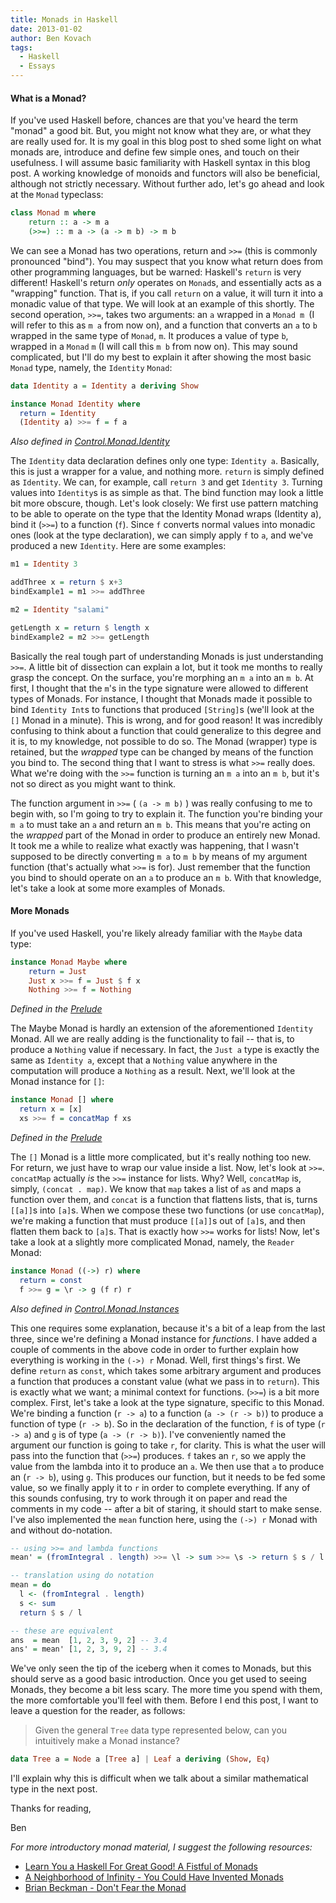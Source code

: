 ```yaml
---
title: Monads in Haskell
date: 2013-01-02
author: Ben Kovach
tags:
  - Haskell
  - Essays
---
```


#### What is a Monad?

If you've used Haskell before, chances are that you've heard the term
"monad" a good bit. But, you might not know what they are, or what they
are really used for. It is my goal in this blog post to shed some light
on what monads are, introduce and define few simple ones, and touch on
their usefulness. I will assume basic familiarity with Haskell syntax in
this blog post. A working knowledge of monoids and functors will also be
beneficial, although not strictly necessary. Without further ado, let's
go ahead and look at the `Monad` typeclass:

```haskell
class Monad m where  
    return :: a -> m a  
    (>>=) :: m a -> (a -> m b) -> m b
```

We can see a Monad has two operations, return and `>>=` (this is
commonly pronounced "bind"). You may suspect that you know what return
does from other programming languages, but be warned: Haskell's `return`
is very different! Haskell's return *only* operates on `Monad`s, and
essentially acts as a "wrapping" function. That is, if you call `return`
on a value, it will turn it into a monadic value of that type. We will
look at an example of this shortly. The second operation, `>>=`, takes
two arguments: an `a` wrapped in a `Monad m `(I will refer to this as `m a`
from now on), and a function that converts an `a` to `b` wrapped in the same
type of `Monad`, `m`. It produces a value of type `b`, wrapped in a `Monad` `m` (I
will call this `m b` from now on). This may sound complicated, but I'll do
my best to explain it after showing the most basic `Monad` type, namely,
the `Identity` `Monad`:


```haskell
data Identity a = Identity a deriving Show

instance Monad Identity where
  return = Identity
  (Identity a) >>= f = f a
```

*Also defined in
[Control.Monad.Identity](http://hackage.haskell.org/packages/archive/mtl/latest/doc/html/Control-Monad-Identity.html)*

The `Identity` data declaration defines only one type: `Identity a`.
Basically, this is just a wrapper for a value, and nothing more. `return`
is simply defined as `Identity`. We can, for example, call `return 3` and
get `Identity 3`. Turning values into `Identity`s is as simple as that.
The bind function may look a little bit more obscure, though. Let's look
closely: We first use pattern matching to be able to operate on the type
that the Identity Monad wraps (Identity a), bind it (`>>=`) to a
function (`f`). Since `f` converts normal values into monadic ones (look at
the type declaration), we can simply apply `f` to `a`, and we've produced a
new `Identity`. Here are some examples:

```haskell
m1 = Identity 3

addThree x = return $ x+3
bindExample1 = m1 >>= addThree

m2 = Identity "salami"

getLength x = return $ length x
bindExample2 = m2 >>= getLength
```

Basically the real tough part of understanding Monads is just
understanding `>>=`. A little bit of dissection can explain a lot, but
it took me months to really grasp the concept. On the surface, you're
morphing an `m a` into an `m b`. At first, I thought that the `m`'s in the
type signature were allowed to different types of Monads. For instance,
I thought that Monads made it possible to bind `Identity Int`s to
functions that produced `[String]`s (we'll look at the `[]` Monad in a
minute). This is wrong, and for good reason! It was incredibly confusing
to think about a function that could generalize to this degree and it
is, to my knowledge, not possible to do so. The Monad (wrapper) type is
retained, but the *wrapped* type can be changed by means of the function
you bind to. The second thing that I want to stress is what `>>=` really
does. What we're doing with the `>>=` function is turning an `m a` into an
`m b`, but it's not so direct as you might want to think. 

The function
argument in `>>=` ( `(a -> m b)` ) was really confusing to me to
begin with, so I'm going to try to explain it. The function you're
binding your `m a` to must take an `a` and return an `m b`. This
means that you're acting on the *wrapped* part of the Monad in order to
produce an entirely new Monad. It took me a while to realize what
exactly was happening, that I wasn't supposed to be directly converting
`m a` to `m b` by means of my argument function (that's actually
what `>>=` is for). Just remember that the function you bind to should
operate on an `a` to produce an `m b`. With that knowledge, let's take a
look at some more examples of Monads.

#### More Monads

If you've used Haskell, you're likely already familiar with the `Maybe`
data type:

```haskell
instance Monad Maybe where
	return = Just
	Just x >>= f = Just $ f x
	Nothing >>= f = Nothing
```

*Defined in the
[Prelude](http://www.haskell.org/ghc/docs/latest/html/libraries/base/Prelude.html)*


The Maybe Monad is hardly an extension of the aforementioned
`Identity` Monad. All we are really adding is the functionality to
fail -- that is, to produce a `Nothing` value if necessary. In fact,
the `Just a` type is exactly the same as `Identity a`, except
that a `Nothing` value anywhere in the computation will produce a
`Nothing` as a result. Next, we'll look at the Monad instance for
`[]`:

```haskell
instance Monad [] where
  return x = [x]
  xs >>= f = concatMap f xs
```

*Defined in the
[Prelude](http://www.haskell.org/ghc/docs/latest/html/libraries/base/Prelude.html)*


The `[]` Monad is a little more complicated, but it's really nothing too
new. For return, we just have to wrap our value inside a list. Now,
let's look at `>>=`. `concatMap` actually *is* the `>>=` instance for
lists. Why? Well, `concatMap` is, simply, `(concat . map)`. We know that `map`
takes a list of `a`s and maps a function over them, and `concat` is a
function that flattens lists, that is, turns `[[a]]`s into `[a]`s. When we
compose these two functions (or use `concatMap`), we're making a function
that must produce `[[a]]`s out of `[a]`s, and then flatten them back to
`[a]`s. That is exactly how `>>=` works for lists! Now, let's take a look
at a slightly more complicated Monad, namely, the `Reader` Monad:

```haskell
instance Monad ((->) r) where
  return = const
  f >>= g = \r -> g (f r) r
```

*Also defined in
[Control.Monad.Instances](http://www.haskell.org/ghc/docs/6.12.2/html/libraries/base-4.2.0.1/Control-Monad-Instances.html)*

This one requires some explanation, because it's a bit of a leap from
the last three, since we're defining a Monad instance for *functions*. I
have added a couple of comments in the above code in order to further
explain how everything is working in the `(->) r` Monad. Well, first
things's first. We define `return` as `const`, which takes some arbitrary
argument and produces a function that produces a constant value (what we
pass in to `return`). This is exactly what we want; a minimal context for
functions. (`>>=`) is a bit more complex. First, let's take a look at
the type signature, specific to this Monad. We're binding a function
(`r -> a`) to a function (`a -> (r -> b)`) to produce a function
of type (`r -> b`). So in the declaration of the function, `f` is
of type (`r -> a`) and `g` is of type (`a -> (r -> b)`). I've
conveniently named the argument our function is going to take `r`, for
clarity. This is what the user will pass into the function that (`>>=`)
produces. `f` takes an `r`, so we apply the value from the lambda
into it to produce an `a`. We then use that `a` to produce an (`r
-> b`), using `g`. This produces our function, but it needs to be
fed some value, so we finally apply it to `r` in order to complete
everything. If any of this sounds confusing, try to work through it on
paper and read the comments in my code -- after a bit of staring, it
should start to make sense. I've also implemented the `mean` function
here, using the `(->) r` Monad with and without do-notation.

```haskell
-- using >>= and lambda functions
mean' = (fromIntegral . length) >>= \l -> sum >>= \s -> return $ s / l

-- translation using do notation
mean = do
  l <- (fromIntegral . length)
  s <- sum
  return $ s / l

-- these are equivalent
ans  = mean  [1, 2, 3, 9, 2] -- 3.4
ans' = mean' [1, 2, 3, 9, 2] -- 3.4
```

We've only seen the tip of the
iceberg when it comes to Monads, but this should serve as a good basic
introduction. Once you get used to seeing Monads, they become a bit less
scary. The more time you spend with them, the more comfortable you'll
feel with them. Before I end this post, I want to leave a question for
the reader, as follows: 

> Given the general `Tree` data type represented below, can you intuitively make a Monad instance?


```haskell
data Tree a = Node a [Tree a] | Leaf a deriving (Show, Eq)
```

I'll explain why this is difficult when we talk about a similar
mathematical type in the next post. 


Thanks for reading, 

Ben 

*For more
introductory monad material, I suggest the following resources:*

-   [Learn You a Haskell For Great Good! A Fistful of
    Monads](http://learnyouahaskell.com/a-fistful-of-monads)
-   [A Neighborhood of Infinity - You Could Have Invented
    Monads](http://blog.sigfpe.com/2006/08/you-could-have-invented-monads-and.html)
-   [Brian Beckman - Don't Fear the
    Monad](http://channel9.msdn.com/Shows/Going+Deep/Brian-Beckman-Dont-fear-the-Monads)

